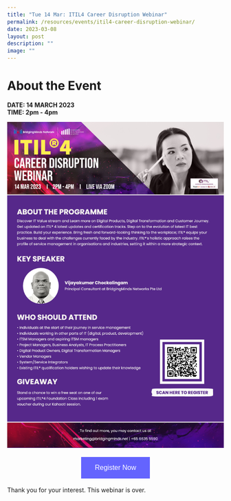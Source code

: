 ```yaml
---
title: "Tue 14 Mar: ITIL4 Career Disruption Webinar"
permalink: /resources/events/itil4-career-disruption-webinar/
date: 2023-03-08
layout: post
description: ""
image: ""
---
```

# About the Event
**DATE: 14 MARCH 2023**<br>
**TIME: 2pm - 4pm**

![ITIL Career Disruption Webinar eDM](/images/events/events/ITIL4%20Webinar%20(5G)%20eDM.jpg)


<style>
#register {
  background-color: #0000ff;
  border: none;
  color: white;
  padding: 16px 32px;
  text-align: center;
  font-size: 16px;
  margin: 4px 2px;
  opacity: 0.6;
  transition: 0.3s;
  display: inline-block;
  text-decoration: none;
  cursor: pointer;
}
</style>

<center><a href="https://us06web.zoom.us/webinar/register/WN_QcIbBXYXRgO4zknVgEbSuQ" target="_blank"><button class="btn" id="register">Register Now</button></a></center>

Thank you for your interest. This webinar is over.